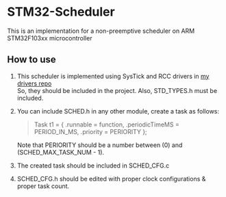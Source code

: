 # STM32-Scheduler
This is an implementation for a non-preemptive scheduler on ARM STM32F103xx microcontroller

## How to use

1. This scheduler is implemented using SysTick and RCC drivers in [my drivers repo](https://github.com/mariam-elshakafi/STM32-Drivers)\
So, they should be included in the project. Also, STD_TYPES.h must be included.

2. You can include SCHED.h in any other module, create a task as follows:

    > Task t1 = { .runnable = function, .periodicTimeMS = PERIOD_IN_MS, .priority = PERIORITY };

    Note that PERIORITY should be a number between (0) and (SCHED_MAX_TASK_NUM - 1).

3. The created task should be included in SCHED_CFG.c

4. SCHED_CFG.h should be edited with proper clock configurations & proper task count.